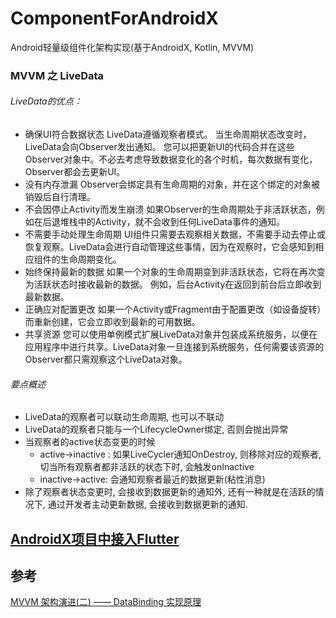 # ComponentForAndroidX
Android轻量级组件化架构实现(基于AndroidX, Kotlin, MVVM)



### MVVM 之 LiveData 
###### LiveData的优点：
- 确保UI符合数据状态
LiveData遵循观察者模式。 当生命周期状态改变时，LiveData会向Observer发出通知。 您可以把更新UI的代码合并在这些Observer对象中。不必去考虑导致数据变化的各个时机，每次数据有变化，Observer都会去更新UI。
- 没有内存泄漏
Observer会绑定具有生命周期的对象，并在这个绑定的对象被销毁后自行清理。
- 不会因停止Activity而发生崩溃
如果Observer的生命周期处于非活跃状态，例如在后退堆栈中的Activity，就不会收到任何LiveData事件的通知。
- 不需要手动处理生命周期
UI组件只需要去观察相关数据，不需要手动去停止或恢复观察。LiveData会进行自动管理这些事情，因为在观察时，它会感知到相应组件的生命周期变化。
- 始终保持最新的数据
如果一个对象的生命周期变到非活跃状态，它将在再次变为活跃状态时接收最新的数据。 例如，后台Activity在返回到前台后立即收到最新数据。
- 正确应对配置更改
如果一个Activity或Fragment由于配置更改（如设备旋转）而重新创建，它会立即收到最新的可用数据。
- 共享资源
您可以使用单例模式扩展LiveData对象并包装成系统服务，以便在应用程序中进行共享。LiveData对象一旦连接到系统服务，任何需要该资源的Observer都只需观察这个LiveData对象。
###### 要点概述
- LiveData的观察者可以联动生命周期, 也可以不联动
- LiveData的观察者只能与一个LifecycleOwner绑定, 否则会抛出异常
- 当观察者的active状态变更的时候
  - active->inactive : 如果LiveCycler通知OnDestroy, 则移除对应的观察者, 切当所有观察者都非活跃的状态下时, 会触发onInactive
  - inactive->active: 会通知观察者最近的数据更新(粘性消息)
- 除了观察者状态变更时, 会接收到数据更新的通知外, 还有一种就是在活跃的情况下, 通过开发者主动更新数据, 会接收到数据更新的通知.


## [AndroidX项目中接入Flutter](./doc/AndroidX项目中接入Flutter.md)


## 参考

[MVVM 架构演进(二) —— DataBinding 实现原理](https://www.jianshu.com/p/5496a2e62842)

